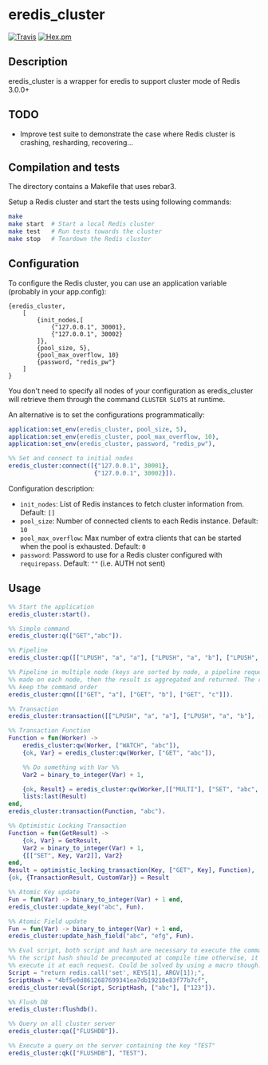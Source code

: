# eredis_cluster
[![Travis](https://img.shields.io/travis/adrienmo/eredis_cluster.svg?branch=master&style=flat-square)](https://travis-ci.org/adrienmo/eredis_cluster)
[![Hex.pm](https://img.shields.io/hexpm/v/eredis_cluster.svg?style=flat-square)](https://hex.pm/packages/eredis_cluster)

## Description

eredis_cluster is a wrapper for eredis to support cluster mode of Redis 3.0.0+

## TODO

- Improve test suite to demonstrate the case where Redis cluster is crashing,
resharding, recovering...

## Compilation and tests

The directory contains a Makefile that uses rebar3.

Setup a Redis cluster and start the tests using following commands:

```bash
make
make start  # Start a local Redis cluster
make test   # Run tests towards the cluster
make stop   # Teardown the Redis cluster
```

## Configuration

To configure the Redis cluster, you can use an application variable (probably in
your app.config):

    {eredis_cluster,
        [
            {init_nodes,[
                {"127.0.0.1", 30001},
                {"127.0.0.1", 30002}
            ]},
            {pool_size, 5},
            {pool_max_overflow, 10}
            {password, "redis_pw"}
        ]
    }

You don't need to specify all nodes of your configuration as eredis_cluster will
retrieve them through the command `CLUSTER SLOTS` at runtime.

An alternative is to set the configurations programmatically:

```erlang
application:set_env(eredis_cluster, pool_size, 5),
application:set_env(eredis_cluster, pool_max_overflow, 10),
application:set_env(eredis_cluster, password, "redis_pw"),

%% Set and connect to initial nodes
eredis_cluster:connect([{"127.0.0.1", 30001},
                        {"127.0.0.1", 30002}]).
```

Configuration description:

* `init_nodes`: List of Redis instances to fetch cluster information from. Default: `[]`
* `pool_size`: Number of connected clients to each Redis instance. Default: `10`
* `pool_max_overflow`: Max number of extra clients that can be started when the pool is exhausted. Default: `0`
* `password`: Password to use for a Redis cluster configured with `requirepass`. Default: `""` (i.e. AUTH not sent)

## Usage

```erlang
%% Start the application
eredis_cluster:start().

%% Simple command
eredis_cluster:q(["GET","abc"]).

%% Pipeline
eredis_cluster:qp([["LPUSH", "a", "a"], ["LPUSH", "a", "b"], ["LPUSH", "a", "c"]]).

%% Pipeline in multiple node (keys are sorted by node, a pipeline request is
%% made on each node, then the result is aggregated and returned. The response
%% keep the command order
eredis_cluster:qmn([["GET", "a"], ["GET", "b"], ["GET", "c"]]).

%% Transaction
eredis_cluster:transaction([["LPUSH", "a", "a"], ["LPUSH", "a", "b"], ["LPUSH", "a", "c"]]).

%% Transaction Function
Function = fun(Worker) ->
    eredis_cluster:qw(Worker, ["WATCH", "abc"]),
    {ok, Var} = eredis_cluster:qw(Worker, ["GET", "abc"]),

    %% Do something with Var %%
    Var2 = binary_to_integer(Var) + 1,

    {ok, Result} = eredis_cluster:qw(Worker,[["MULTI"], ["SET", "abc", Var2], ["EXEC"]]),
    lists:last(Result)
end,
eredis_cluster:transaction(Function, "abc").

%% Optimistic Locking Transaction
Function = fun(GetResult) ->
    {ok, Var} = GetResult,
    Var2 = binary_to_integer(Var) + 1,
    {[["SET", Key, Var2]], Var2}
end,
Result = optimistic_locking_transaction(Key, ["GET", Key], Function),
{ok, {TransactionResult, CustomVar}} = Result

%% Atomic Key update
Fun = fun(Var) -> binary_to_integer(Var) + 1 end,
eredis_cluster:update_key("abc", Fun).

%% Atomic Field update
Fun = fun(Var) -> binary_to_integer(Var) + 1 end,
eredis_cluster:update_hash_field("abc", "efg", Fun).

%% Eval script, both script and hash are necessary to execute the command,
%% the script hash should be precomputed at compile time otherwise, it will
%% execute it at each request. Could be solved by using a macro though.
Script = "return redis.call('set', KEYS[1], ARGV[1]);",
ScriptHash = "4bf5e0d8612687699341ea7db19218e83f77b7cf",
eredis_cluster:eval(Script, ScriptHash, ["abc"], ["123"]).

%% Flush DB
eredis_cluster:flushdb().

%% Query on all cluster server
eredis_cluster:qa(["FLUSHDB"]).

%% Execute a query on the server containing the key "TEST"
eredis_cluster:qk(["FLUSHDB"], "TEST").
```
